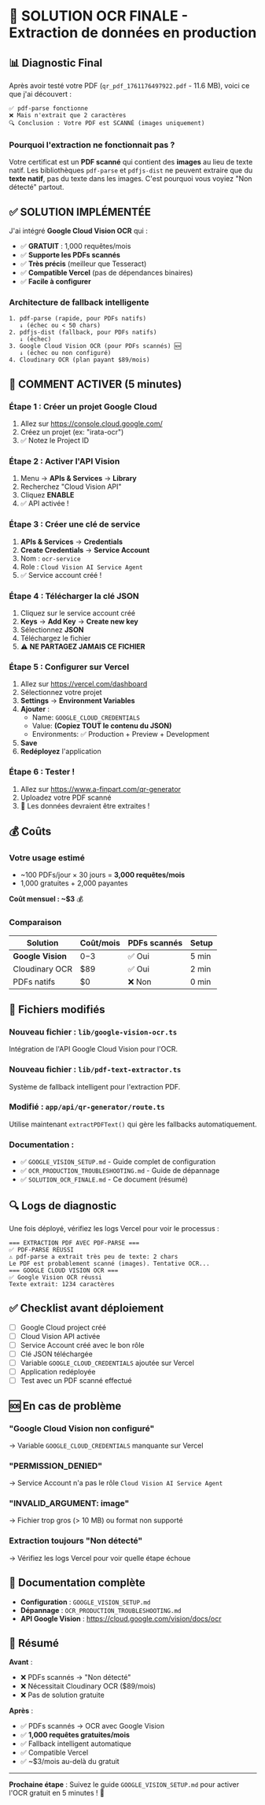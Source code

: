 # 🎯 SOLUTION OCR FINALE - Extraction de données en production

## 📊 Diagnostic Final

Après avoir testé votre PDF (`qr_pdf_1761176497922.pdf` - 11.6 MB), voici ce que j'ai découvert :

```
✅ pdf-parse fonctionne
❌ Mais n'extrait que 2 caractères
🔍 Conclusion : Votre PDF est SCANNÉ (images uniquement)
```

### Pourquoi l'extraction ne fonctionnait pas ?

Votre certificat est un **PDF scanné** qui contient des **images** au lieu de texte natif. Les bibliothèques `pdf-parse` et `pdfjs-dist` ne peuvent extraire que du **texte natif**, pas du texte dans les images. C'est pourquoi vous voyiez "Non détecté" partout.

## ✅ SOLUTION IMPLÉMENTÉE

J'ai intégré **Google Cloud Vision OCR** qui :
- ✅ **GRATUIT** : 1,000 requêtes/mois
- ✅ **Supporte les PDFs scannés**
- ✅ **Très précis** (meilleur que Tesseract)
- ✅ **Compatible Vercel** (pas de dépendances binaires)
- ✅ **Facile à configurer**

### Architecture de fallback intelligente

```
1. pdf-parse (rapide, pour PDFs natifs)
   ↓ (échec ou < 50 chars)
2. pdfjs-dist (fallback, pour PDFs natifs)
   ↓ (échec)
3. Google Cloud Vision OCR (pour PDFs scannés) 🆕
   ↓ (échec ou non configuré)
4. Cloudinary OCR (plan payant $89/mois)
```

## 🚀 COMMENT ACTIVER (5 minutes)

### Étape 1 : Créer un projet Google Cloud

1. Allez sur https://console.cloud.google.com/
2. Créez un projet (ex: "irata-ocr")
3. ✅ Notez le Project ID

### Étape 2 : Activer l'API Vision

1. Menu → **APIs & Services** → **Library**
2. Recherchez "Cloud Vision API"
3. Cliquez **ENABLE**
4. ✅ API activée !

### Étape 3 : Créer une clé de service

1. **APIs & Services** → **Credentials**
2. **Create Credentials** → **Service Account**
3. Nom : `ocr-service`
4. Role : `Cloud Vision AI Service Agent`
5. ✅ Service account créé !

### Étape 4 : Télécharger la clé JSON

1. Cliquez sur le service account créé
2. **Keys** → **Add Key** → **Create new key**
3. Sélectionnez **JSON**
4. Téléchargez le fichier
5. ⚠️ **NE PARTAGEZ JAMAIS CE FICHIER**

### Étape 5 : Configurer sur Vercel

1. Allez sur https://vercel.com/dashboard
2. Sélectionnez votre projet
3. **Settings** → **Environment Variables**
4. **Ajouter** :
   - Name: `GOOGLE_CLOUD_CREDENTIALS`
   - Value: **(Copiez TOUT le contenu du JSON)**
   - Environments: ✅ Production + Preview + Development
5. **Save**
6. **Redéployez** l'application

### Étape 6 : Tester !

1. Allez sur https://www.a-finpart.com/qr-generator
2. Uploadez votre PDF scanné
3. 🎉 Les données devraient être extraites !

## 💰 Coûts

### Votre usage estimé
- ~100 PDFs/jour × 30 jours = **3,000 requêtes/mois**
- 1,000 gratuites + 2,000 payantes

**Coût mensuel : ~$3** 💰

### Comparaison

| Solution | Coût/mois | PDFs scannés | Setup |
|----------|-----------|--------------|-------|
| **Google Vision** | $0-$3 | ✅ Oui | 5 min |
| Cloudinary OCR | $89 | ✅ Oui | 2 min |
| PDFs natifs | $0 | ❌ Non | 0 min |

## 📂 Fichiers modifiés

### Nouveau fichier : `lib/google-vision-ocr.ts`
Intégration de l'API Google Cloud Vision pour l'OCR.

### Nouveau fichier : `lib/pdf-text-extractor.ts`
Système de fallback intelligent pour l'extraction PDF.

### Modifié : `app/api/qr-generator/route.ts`
Utilise maintenant `extractPDFText()` qui gère les fallbacks automatiquement.

### Documentation :
- ✅ `GOOGLE_VISION_SETUP.md` - Guide complet de configuration
- ✅ `OCR_PRODUCTION_TROUBLESHOOTING.md` - Guide de dépannage
- ✅ `SOLUTION_OCR_FINALE.md` - Ce document (résumé)

## 🔍 Logs de diagnostic

Une fois déployé, vérifiez les logs Vercel pour voir le processus :

```
=== EXTRACTION PDF AVEC PDF-PARSE ===
✅ PDF-PARSE RÉUSSI
⚠️ pdf-parse a extrait très peu de texte: 2 chars
Le PDF est probablement scanné (images). Tentative OCR...
=== GOOGLE CLOUD VISION OCR ===
✅ Google Vision OCR réussi
Texte extrait: 1234 caractères
```

## ✅ Checklist avant déploiement

- [ ] Google Cloud project créé
- [ ] Cloud Vision API activée
- [ ] Service Account créé avec le bon rôle
- [ ] Clé JSON téléchargée
- [ ] Variable `GOOGLE_CLOUD_CREDENTIALS` ajoutée sur Vercel
- [ ] Application redéployée
- [ ] Test avec un PDF scanné effectué

## 🆘 En cas de problème

### "Google Cloud Vision non configuré"
→ Variable `GOOGLE_CLOUD_CREDENTIALS` manquante sur Vercel

### "PERMISSION_DENIED"
→ Service Account n'a pas le rôle `Cloud Vision AI Service Agent`

### "INVALID_ARGUMENT: image"
→ Fichier trop gros (> 10 MB) ou format non supporté

### Extraction toujours "Non détecté"
→ Vérifiez les logs Vercel pour voir quelle étape échoue

## 📖 Documentation complète

- **Configuration** : `GOOGLE_VISION_SETUP.md`
- **Dépannage** : `OCR_PRODUCTION_TROUBLESHOOTING.md`
- **API Google Vision** : https://cloud.google.com/vision/docs/ocr

## 🎉 Résumé

**Avant** :
- ❌ PDFs scannés → "Non détecté"
- ❌ Nécessitait Cloudinary OCR ($89/mois)
- ❌ Pas de solution gratuite

**Après** :
- ✅ PDFs scannés → OCR avec Google Vision
- ✅ **1,000 requêtes gratuites/mois**
- ✅ Fallback intelligent automatique
- ✅ Compatible Vercel
- ✅ ~$3/mois au-delà du gratuit

---

**Prochaine étape** : Suivez le guide `GOOGLE_VISION_SETUP.md` pour activer l'OCR gratuit en 5 minutes ! 🚀











